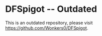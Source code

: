 # DFSpigot -- Outdated

This is an outdated repository, please visit https://github.com/Wonkers0/DFSpigot.
